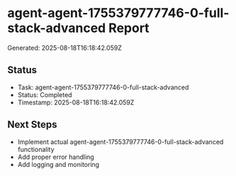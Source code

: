 # agent-agent-1755379777746-0-full-stack-advanced Report

Generated: 2025-08-18T16:18:42.059Z

## Status
- Task: agent-agent-1755379777746-0-full-stack-advanced
- Status: Completed
- Timestamp: 2025-08-18T16:18:42.059Z

## Next Steps
- Implement actual agent-agent-1755379777746-0-full-stack-advanced functionality
- Add proper error handling
- Add logging and monitoring
